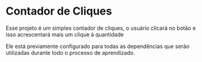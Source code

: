 # Contador de Cliques

Esse projeto é um simples contador de cliques, o usuário clicará no botão e isso acrescentará mais um clique à quantidade

Ele está previamente configurado para todas as dependências que serão utilizadas durante todo o processo de aprendizado.